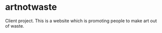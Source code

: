 # artnotwaste
Client project. This is a website which is promoting people to make art out of waste. 
